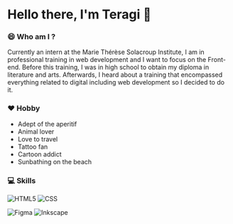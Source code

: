 # Hello there, I'm Teragi 👋

<!--
**Teragi/Teragi** is a ✨ _special_ ✨ repository because its `README.md` (this file) appears on your GitHub profile.!-->

<h3>😄 Who am I ?</h3>

Currently an intern at the Marie Thérèse Solacroup Institute, I am in professional training in web development and I want to focus on the Front-end.
Before this training, I was in high school to obtain my diploma in literature and arts.
Afterwards, I heard about a training that encompassed everything related to digital including web development so I decided to do it.

<h3>❤️ Hobby</h3>


- Adept of the aperitif
- Animal lover
- Love to travel
- Tattoo fan
- Cartoon addict
- Sunbathing on the beach

<h3>💻 Skills</h3>

  ![HTML5](https://img.shields.io/badge/-HTML5-333333?style=flat&logo=HTML5)
  ![CSS](https://img.shields.io/badge/-CSS-333333?style=flat&logo=CSS3&logoColor=1572B6)
  
  
  ![Figma](https://img.shields.io/badge/Figma-informational?style=flat&logo=figma&logoColor=purple&color=1572B6)
  ![Inkscape](https://img.shields.io/badge/Inkscape-informational?style=flat&logo=inkscape&logoColor=black&color=1572B6)

<br/>

